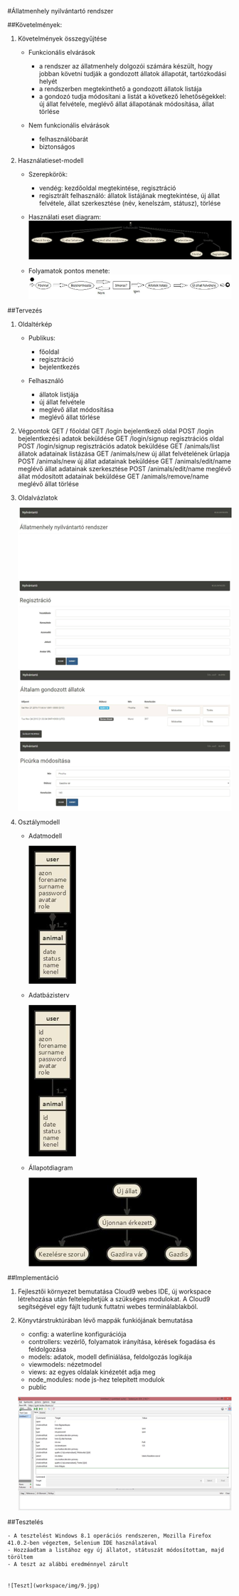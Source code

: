 #Állatmenhely nyilvántartó rendszer

##Követelmények:

1. Követelmények összegyűjtése

    - Funkcionális elvárások
        + a rendszer az állatmenhely dolgozói számára készült, hogy jobban követni tudják a gondozott állatok állapotát, tartózkodási helyét
        + a rendszerben megtekinthető a gondozott állatok listája
        + a gondozó tudja módosítani a listát a következő lehetőségekkel: új állat felvétele, meglévő állat állapotának módosítása, állat törlése
    
    - Nem funkcionális elvárások
        + felhasználóbarát
        + biztonságos

2. Használatieset-modell
    - Szerepkörök:
        + vendég: kezdőoldal megtekintése, regisztráció
        + regisztrált felhasználó: állatok listájának megtekintése, új állat felvétele, állat szerkesztése (név, kenelszám, státusz), törlése
    
    - Használati eset diagram:
        ![Használati eset diagram](workspace/img/11.jpg)
    
    - Folyamatok pontos menete:
         ![Folyamatok pontos menete](workspace/img/12.jpg)


##Tervezés

    
1. Oldaltérkép
    
    + Publikus:
        
        - főoldal
		- regisztráció
        - bejelentkezés
        
    + Felhasználó
        
        - állatok listjája
        - új állat felvétele
        - meglévő állat módosítása
        - meglévő állat törlése

2. Végpontok
	GET / főoldal
	GET /login bejelentkező oldal
	POST /login bejelentkezési adatok beküldése
	GET /login/signup regisztrációs oldal
	POST /login/signup regisztrációs adatok beküldése
	GET /animals/list állatok adatainak listázása
	GET /animals/new új állat felvételének űrlapja
	POST /animals/new új állat adatainak beküldése
	GET /animals/edit/name meglévő állat adatainak szerkesztése
	POST /animals/edit/name meglévő állat módosított adatainak beküldése
	GET /animals/remove/name meglévő állat törlése

        


3. Oldalvázlatok
    
    ![Kezdőlap](workspace/img/1.jpg)
    ![Regisztárció](workspace/img/3.jpg)
    ![Listázás](workspace/img/4.jpg)
    ![Módosítás](workspace/img/6.jpg)

4. Osztálymodell
    - Adatmodell
    
        ![Adatmodell](workspace/img/7.jpg)

    - Adatbázisterv
    
        ![Adatbázisterv](workspace/img/8.jpg)
        
    - Állapotdiagram
    
        ![Állapotdiagram](workspace/img/10.jpg)

##Implementáció
1. Fejlesztői környezet bemutatása
    Cloud9 webes IDE, új workspace létrehozása után feltelepítetjük a szükséges modulokat. A Cloud9 segítségével egy fájlt tudunk futtatni webes terminálablakból.
    
2. Könyvtárstruktúrában lévő mappák funkiójának bemutatása
    - config: a waterline konfigurációja
    - controllers: vezérlő, folyamatok irányítása, kérések fogadása és feldolgozása
    - models: adatok, modell definiálása, feldolgozás logikája
    - viewmodels: nézetmodel 
    - views: az egyes oldalak kinézetét adja meg
    - node_modules: node js-hez telepített modulok
    - public
   
    ![Teszt](workspace/img/9.jpg)
	

##Tesztelés

	- A tesztelést Windows 8.1 operációs rendszeren, Mozilla Firefox 41.0.2-ben végeztem, Selenium IDE használatával
	- Hozzáadtam a listához egy új állatot, státuszát módosítottam, majd töröltem
	- A teszt az alábbi eredménnyel zárult


	![Teszt](workspace/img/9.jpg)
